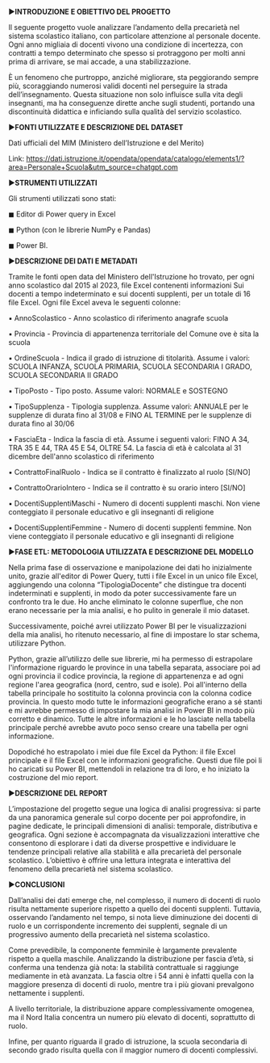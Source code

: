 ▶**INTRODUZIONE E OBIETTIVO DEL PROGETTO**

Il seguente progetto vuole analizzare l’andamento della precarietà nel sistema scolastico italiano, con particolare attenzione al personale docente. 
Ogni anno migliaia di docenti vivono una condizione di incertezza, con contratti a tempo determinato che spesso si protraggono per molti anni prima di arrivare, se mai accade, a una stabilizzazione. 

È un fenomeno che purtroppo, anziché migliorare, sta peggiorando sempre più, scoraggiando numerosi validi docenti nel perseguire la strada dell’insegnamento. Questa situazione non solo influisce sulla vita degli insegnanti, ma ha conseguenze dirette anche sugli studenti, portando una discontinuità didattica e inficiando sulla qualità del servizio scolastico.





▶**FONTI UTILIZZATE E DESCRIZIONE DEL DATASET**

Dati ufficiali del MIM (Ministero dell’Istruzione e del Merito) 

Link: https://dati.istruzione.it/opendata/opendata/catalogo/elements1/?area=Personale+Scuola&utm_source=chatgpt.com




▶**STRUMENTI UTILIZZATI**

Gli strumenti utilizzati sono stati: 

◼ Editor di Power query in Excel

◼ Python (con le librerie NumPy e Pandas)

◼ Power BI.




▶**DESCRIZIONE DEI DATI E METADATI**

Tramite le fonti open data del Ministero dell'Istruzione ho trovato, per ogni anno scolastico dal 2015 al 2023, file Excel contenenti informazioni Sui docenti a tempo indeterminato e sui docenti supplenti, per un totale di 16 file Excel.
Ogni file Excel aveva le seguenti colonne:

▪ AnnoScolastico - Anno scolastico di riferimento anagrafe scuola

▪ Provincia - Provincia di appartenenza territoriale del Comune ove è sita la scuola

▪ OrdineScuola - Indica il grado di istruzione di titolarità. Assume i valori: SCUOLA INFANZA, SCUOLA PRIMARIA, SCUOLA SECONDARIA I GRADO, SCUOLA SECONDARIA II GRADO

▪ TipoPosto - Tipo posto. Assume valori: NORMALE e SOSTEGNO

▪ TipoSupplenza - Tipologia supplenza. Assume valori: ANNUALE per le supplenze di durata fino al 31/08 e FINO AL TERMINE per le supplenze di durata fino al 30/06

▪ FasciaEta - Indica la fascia di età. Assume i seguenti valori: FINO A 34, TRA 35 E 44, TRA 45 E 54, OLTRE 54. La fascia di età è calcolata al 31 dicembre dell'anno scolastico di riferimento

▪ ContrattoFinalRuolo - Indica se il contratto è finalizzato al ruolo [SI/NO]

▪ ContrattoOrarioIntero - Indica se il contratto è su orario intero [SI/NO]

▪ DocentiSupplentiMaschi - Numero di docenti supplenti maschi. Non viene conteggiato il personale educativo e gli insegnanti di religione

▪ DocentiSupplentiFemmine - Numero di docenti supplenti femmine. Non viene conteggiato il personale educativo e gli insegnanti di religione




▶**FASE ETL: METODOLOGIA UTILIZZATA E DESCRIZIONE DEL MODELLO**

Nella prima fase di osservazione e manipolazione dei dati ho inizialmente unito, grazie all'editor di Power Query, tutti i file Excel in un unico file Excel, aggiungendo una colonna “TipologiaDocente” che distingue tra docenti indeterminati e supplenti, in modo da poter successivamente fare un confronto tra le due.
Ho anche eliminato le colonne superflue, che non erano necessarie per la mia analisi, e ho pulito in generale il mio dataset.

Successivamente, poiché avrei utilizzato Power BI per le visualizzazioni della mia analisi, ho ritenuto necessario, al fine di impostare lo star schema, utilizzare Python.

Python, grazie all’utilizzo delle sue librerie, mi ha permesso di estrapolare l'informazione riguardo le province in una tabella separata, associare poi ad ogni provincia il codice provincia, la regione di appartenenza e ad ogni regione l'area geografica (nord, centro, sud e isole). Poi all'interno della tabella principale ho sostituito la colonna provincia con la colonna codice provincia. In questo modo tutte le informazioni geografiche erano a sé stanti e mi avrebbe permesso di impostare la mia analisi in Power BI in modo più corretto e dinamico.
Tutte le altre informazioni e le ho lasciate nella tabella principale perché avrebbe avuto poco senso creare una tabella per ogni informazione.

Dopodiché ho estrapolato i miei due file Excel da Python: il file Excel principale e il file Excel con le informazioni geografiche.
Questi due file poi li ho caricati su Power BI, mettendoli in relazione tra di loro, e ho iniziato la costruzione del mio report.




▶**DESCRIZIONE DEL REPORT**

L’impostazione del progetto segue una logica di analisi progressiva: si parte da una panoramica generale sul corpo docente per poi approfondire, in pagine dedicate, le principali dimensioni di analisi: temporale, distributiva e geografica.
Ogni sezione è accompagnata da visualizzazioni interattive che consentono di esplorare i dati da diverse prospettive e individuare le tendenze principali relative alla stabilità e alla precarietà del personale scolastico.
L’obiettivo è offrire una lettura integrata e interattiva del fenomeno della precarietà nel sistema scolastico.




▶**CONCLUSIONI**

Dall’analisi dei dati emerge che, nel complesso, il numero di docenti di ruolo risulta nettamente superiore rispetto a quello dei docenti supplenti. Tuttavia, osservando l’andamento nel tempo, si nota lieve diminuzione dei docenti di ruolo e un corrispondente incremento dei supplenti, segnale di un progressivo aumento della precarietà nel sistema scolastico.

Come prevedibile, la componente femminile è largamente prevalente rispetto a quella maschile. Analizzando la distribuzione per fascia d’età, si conferma una tendenza già nota: la stabilità contrattuale si raggiunge mediamente in età avanzata. La fascia oltre i 54 anni è infatti quella con la maggiore presenza di docenti di ruolo, mentre tra i più giovani prevalgono nettamente i supplenti.

A livello territoriale, la distribuzione appare complessivamente omogenea, ma il Nord Italia concentra un numero più elevato di docenti, soprattutto di ruolo.

Infine, per quanto riguarda il grado di istruzione, la scuola secondaria di secondo grado risulta quella con il maggior numero di docenti complessivi.
